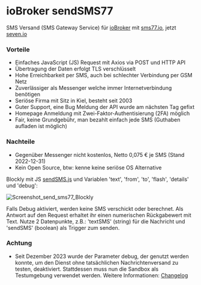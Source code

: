 # ioBroker sendSMS77
SMS Versand (SMS Gateway Service) für [ioBroker](https://github.com/ioBroker/) mit [sms77.io](https://www.sms77.io), jetzt [seven.io](https://www.seven.io)
### Vorteile
- Einfaches JavaScript (JS) Request mit Axios via POST und HTTP API
- Übertragung der Daten  erfolgt TLS verschlüsselt
- Hohe Erreichbarkeit per SMS, auch bei schlechter Verbindung per GSM Netz
- Zuverlässiger als Messenger welche immer Internetverbindung benötigen
- Seriöse Firma mit Sitz in Kiel, besteht seit 2003
- Guter Support, eine Bug Meldung der API wurde am nächsten Tag gefixt
- Homepage Anmeldung mit Zwei-Faktor-Authentisierung (2FA) möglich
- Fair, keine Grundgebühr, man bezahlt einfach jede SMS (Guthaben aufladen ist möglich)

### Nachteile
- Gegenüber Messenger nicht kostenlos, Netto 0,075 € je SMS (Stand 2022-12-31)
- Kein Open Source, btw: kenne keine seriöse OS Alternative

Blockly mit JS [sendSMS.js](https://github.com/jolichter/ioBroker_sendSMS77/blob/main/sendSMS.js) und Variablen 'text', 'from', 'to', 'flash', 'details' und 'debug':

![Screenshot_send_sms77_Blockly](https://user-images.githubusercontent.com/1485851/211167356-366e2a5e-e4ce-4f16-98c9-b0fafb55662c.png)

Falls Debug aktiviert, werden keine SMS verschickt oder berechnet. Als Antwort auf den Request erhaltet ihr einen numerischen Rückgabewert mit Text. Nutze 2 Datenpunkte, z.B.: 'textSMS' (string) für die Nachricht und 'sendSMS' (boolean) als Trigger zum senden.

### Achtung
- Seit Dezember 2023 wurde der Parameter debug, der genutzt werden konnte, um den Dienst ohne tatsächlichen Nachrichtenversand zu testen, deaktiviert. Stattdessen muss nun die Sandbox als Testumgebung verwendet werden. Weitere Informationen: [Changelog](https://feedback.seven.io/changelog/28188)
